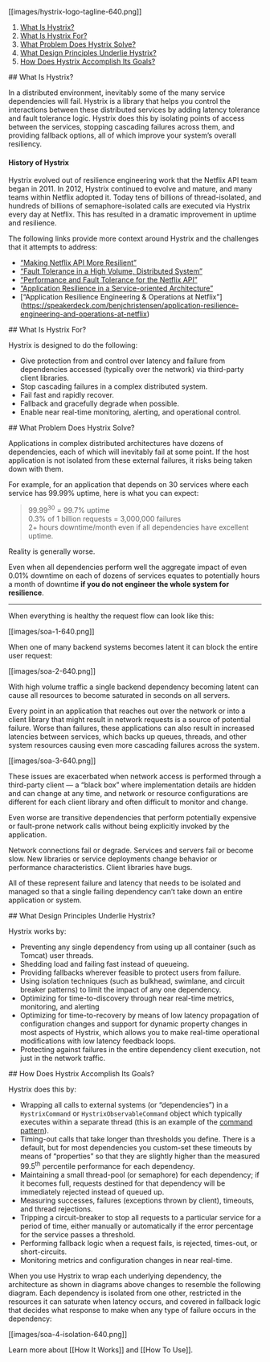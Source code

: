 [[images/hystrix-logo-tagline-640.png]]

1. <a href="#what">What Is Hystrix?</a>
1. <a href="#purpose">What Is Hystrix For?</a>
1. <a href="#problem">What Problem Does Hystrix Solve?</a>
1. <a href="#principles">What Design Principles Underlie Hystrix?</a>
1. <a href="#how">How Does Hystrix Accomplish Its Goals?</a>

<a name="what" />
## What Is Hystrix?

In a distributed environment, inevitably some of the many service dependencies will fail.  Hystrix is a library that helps you control the interactions between these distributed services by adding latency tolerance and fault tolerance logic.  Hystrix does this by isolating points of access between the services, stopping cascading failures across them, and providing fallback options, all of which improve your system&#8217;s overall resiliency.

#### History of Hystrix

Hystrix evolved out of resilience engineering work that the Netflix API team began in 2011.  In 2012, Hystrix continued to evolve and mature, and many teams within Netflix adopted it.  Today tens of billions of thread-isolated, and hundreds of billions of semaphore-isolated calls are executed via Hystrix every day at Netflix. This has resulted in a dramatic improvement in uptime and resilience.

The following links provide more context around Hystrix and the challenges that it attempts to address:

* [&ldquo;Making Netflix API More Resilient&rdquo;](http://techblog.netflix.com/2011/12/making-netflix-api-more-resilient.html)
* [&ldquo;Fault Tolerance in a High Volume, Distributed System&rdquo;](http://techblog.netflix.com/2012/02/fault-tolerance-in-high-volume.html)
* [&ldquo;Performance and Fault Tolerance for the Netflix API&rdquo;](https://speakerdeck.com/benjchristensen/performance-and-fault-tolerance-for-the-netflix-api-august-2012)
* [&ldquo;Application Resilience in a Service-oriented Architecture&rdquo;](http://programming.oreilly.com/2013/06/application-resilience-in-a-service-oriented-architecture.html)
* [&ldquo;Application Resilience Engineering & Operations at Netflix&rdquo;] (https://speakerdeck.com/benjchristensen/application-resilience-engineering-and-operations-at-netflix)

<a name="purpose" />
## What Is Hystrix For?

Hystrix is designed to do the following:
* Give protection from and control over latency and failure from dependencies accessed (typically over the network) via third-party client libraries.
* Stop cascading failures in a complex distributed system. 
* Fail fast and rapidly recover. 
* Fallback and gracefully degrade when possible.
* Enable near real-time monitoring, alerting, and operational control.

<a name="problem" />
## What Problem Does Hystrix Solve?

Applications in complex distributed architectures have dozens of dependencies, each of which will inevitably fail at some point.  If the host application is not isolated from these external failures, it risks being taken down with them.

For example, for an application that depends on 30 services where each service has 99.99% uptime, here is what you can expect:

>99.99<sup>30</sup>  =  99.7% uptime  
>0.3% of 1 billion requests = 3,000,000 failures  
>2+ hours downtime/month even if all dependencies have excellent uptime.  

Reality is generally worse.

Even when all dependencies perform well the aggregate impact of even 0.01% downtime on each of dozens of services equates to potentially hours a month of downtime __if you do not engineer the whole system for resilience__. 

***

When everything is healthy the request flow can look like this:

[[images/soa-1-640.png]]

When one of many backend systems becomes latent it can block the entire user request:

[[images/soa-2-640.png]]

With high volume traffic a single backend dependency becoming latent can cause all resources to become saturated in seconds on all servers.

Every point in an application that reaches out over the network or into a client library that might result in network requests is a source of potential failure.  Worse than failures, these applications can also result in increased latencies between services, which backs up queues, threads, and other system resources causing even more cascading failures across the system.

[[images/soa-3-640.png]]

These issues are exacerbated when network access is performed through a third-party client &mdash; a &ldquo;black box&rdquo; where implementation details are hidden and can change at any time, and network or resource configurations are different for each client library and often difficult to monitor and change. 

Even worse are transitive dependencies that perform potentially expensive or fault-prone network calls without being explicitly invoked by the application.

Network connections fail or degrade. Services and servers fail or become slow. New libraries or service deployments change behavior or performance characteristics. Client libraries have bugs. 

All of these represent failure and latency that needs to be isolated and managed so that a single failing dependency can&#8217;t take down an entire application or system.

<a name="principles" />
## What Design Principles Underlie Hystrix?

Hystrix works by:
* Preventing any single dependency from using up all container (such as Tomcat) user threads.
* Shedding load and failing fast instead of queueing.
* Providing fallbacks wherever feasible to protect users from failure.
* Using isolation techniques (such as bulkhead, swimlane, and circuit breaker patterns) to limit the impact of any one dependency.
* Optimizing for time-to-discovery through near real-time metrics, monitoring, and alerting
* Optimizing for time-to-recovery by means of low latency propagation of configuration changes and support for dynamic property changes in most aspects of Hystrix, which allows you to make real-time operational modifications with low latency feedback loops.
* Protecting against failures in the entire dependency client execution, not just in the network traffic.

<a name="how" />
## How Does Hystrix Accomplish Its Goals?

Hystrix does this by:
* Wrapping all calls to external systems (or &ldquo;dependencies&rdquo;) in a `HystrixCommand` or `HystrixObservableCommand` object which typically executes within a separate thread (this is an example of the [command pattern](http://en.wikipedia.org/wiki/Command_pattern)).
* Timing-out calls that take longer than thresholds you define. There is a default, but for most dependencies you custom-set these timeouts by means of &ldquo;properties&rdquo; so that they are slightly higher than the measured 99.5<sup>th</sup> percentile performance for each dependency.
* Maintaining a small thread-pool (or semaphore) for each dependency; if it becomes full, requests destined for that dependency will be immediately rejected instead of queued up.
* Measuring successes, failures (exceptions thrown by client), timeouts, and thread rejections.
* Tripping a circuit-breaker to stop all requests to a particular service for a period of time, either manually or automatically if the error percentage for the service passes a threshold.
* Performing fallback logic when a request fails, is rejected, times-out, or short-circuits.
* Monitoring metrics and configuration changes in near real-time.

When you use Hystrix to wrap each underlying dependency, the architecture as shown in diagrams above changes to resemble the following diagram. Each dependency is isolated from one other, restricted in the resources it can saturate when latency occurs, and covered in fallback logic that decides what response to make when any type of failure occurs in the dependency:

[[images/soa-4-isolation-640.png]]

Learn more about [[How It Works]] and [[How To Use]].